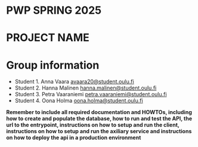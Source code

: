 # PWP SPRING 2025
# PROJECT NAME
# Group information
* Student 1. Anna Vaara avaara20@student.oulu.fi
* Student 2. Hanna Malinen hanna.malinen@student.oulu.fi
* Student 3. Petra Vaaraniemi petra.vaaraniemi@student.oulu.fi
* Student 4. Oona Holma oona.holma@student.oulu.fi


__Remember to include all required documentation and HOWTOs, including how to create and populate the database, how to run and test the API, the url to the entrypoint, instructions on how to setup and run the client, instructions on how to setup and run the axiliary service and instructions on how to deploy the api in a production environment__


